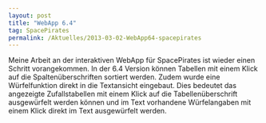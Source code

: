 ```yaml
---
layout: post
title: "WebApp 6.4"
tag: SpacePirates
permalink: /Aktuelles/2013-03-02-WebApp64-spacepirates
---
```


Meine Arbeit an der interaktiven WebApp für SpacePirates ist wieder einen Schritt vorangekommen. In der 6.4 Version können Tabellen mit einem Klick auf die Spaltenüberschriften sortiert werden. Zudem wurde eine Würfelfunktion direkt in die Textansicht eingebaut. Dies bedeutet das angezeigte Zufallstabellen mit einem Klick auf die Tabellenüberschrift ausgewürfelt werden können und im Text vorhandene Würfelangaben mit einem Klick direkt im Text ausgewürfelt werden.
